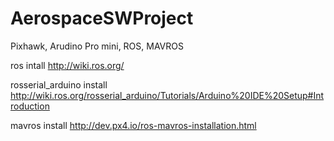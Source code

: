# AerospaceSWProject

Pixhawk, Arudino Pro mini, ROS, MAVROS

ros intall
http://wiki.ros.org/

rosserial_arduino install
http://wiki.ros.org/rosserial_arduino/Tutorials/Arduino%20IDE%20Setup#Introduction

mavros install
http://dev.px4.io/ros-mavros-installation.html
